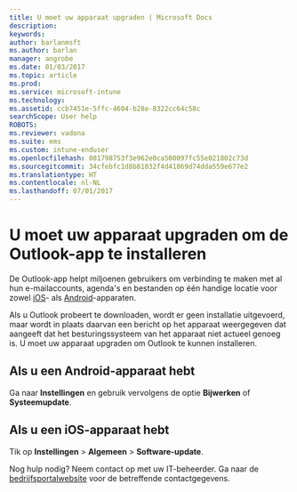 ```yaml
---
title: U moet uw apparaat upgraden | Microsoft Docs
description: 
keywords: 
author: barlanmsft
ms.author: barlan
manager: angrobe
ms.date: 01/03/2017
ms.topic: article
ms.prod: 
ms.service: microsoft-intune
ms.technology: 
ms.assetid: ccb7451e-5ffc-4604-b28e-8322cc64c58c
searchScope: User help
ROBOTS: 
ms.reviewer: vadona
ms.suite: ems
ms.custom: intune-enduser
ms.openlocfilehash: 081798753f3e962e0ca500097fc55e021802c73d
ms.sourcegitcommit: 34cfebfc1d8b81032f4d41869d74dda559e677e2
ms.translationtype: HT
ms.contentlocale: nl-NL
ms.lasthandoff: 07/01/2017
---
```

# <a name="you-need-to-upgrade-your-device-to-install-the-outlook-app"></a>U moet uw apparaat upgraden om de Outlook-app te installeren

De Outlook-app helpt miljoenen gebruikers om verbinding te maken met al hun e-mailaccounts, agenda's en bestanden op één handige locatie voor zowel [iOS](https://itunes.apple.com/us/app/microsoft-outlook-email-calendar/id951937596?mt=8)- als [Android](https://play.google.com/store/apps/details?id=com.microsoft.office.outlook)-apparaten.

Als u Outlook probeert te downloaden, wordt er geen installatie uitgevoerd, maar wordt in plaats daarvan een bericht op het apparaat weergegeven dat aangeeft dat het besturingssysteem van het apparaat niet actueel genoeg is. U moet uw apparaat upgraden om Outlook te kunnen installeren.

## <a name="if-you-have-an-android-device"></a>Als u een Android-apparaat hebt
Ga naar **Instellingen** en gebruik vervolgens de optie **Bijwerken** of **Systeemupdate**.

## <a name="if-you-have-an-ios-device"></a>Als u een iOS-apparaat hebt
Tik op **Instellingen** > **Algemeen** > **Software-update**.

Nog hulp nodig? Neem contact op met uw IT-beheerder. Ga naar de [bedrijfsportalwebsite](http://portal.manage.microsoft.com) voor de betreffende contactgegevens.

